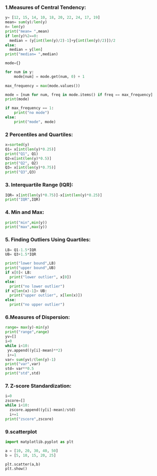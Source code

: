 ### 1.Measures of Central Tendency: 
```python
y= [12, 15, 14, 10, 18, 20, 22, 24, 17, 19] 
mean= sum(y)/len(y)
n= len(y)
print("mean= ",mean)
if len(y)%2==0:
  median = (y[int(len(y)/2)-1]+y[int(len(y)/2)])/2
else:
  median = y[len]
print("median= ",median)

mode={}

for num in y:
    mode[num] = mode.get(num, 0) + 1
    
max_frequency = max(mode.values())

mode = [num for num, freq in mode.items() if freq == max_frequency]
print(mode)

if max_frequency == 1:
    print("no mode")  
else:
    print("mode", mode)
```

### 2 Percentiles and Quartiles:
``` python
x=sorted(y)
Q1= x[int(len(y)*0.25)]
print("Q1", Q1)
Q2=x[int(len(y)*0.5)]
print("Q2", Q2)
Q3= x[int(len(y)*0.75)]
print("Q3",Q3)
```

### 3. Interquartile Range (IQR):
```python
IQR= x[int(len(y)*0.75)]-x[int(len(y)*0.25)]
print("IQR",IQR)
```
### 4. Min and Max: 
```python
print("min",min(y))
print("max",max(y))
```
### 5. Finding Outliers Using Quartiles: 
```python
LB= Q1-1.5*IQR
UB= Q3+1.5*IQR

print("lower bound",LB)
print("upper bound",UB)
if x[0]< LB:
  print("lower outlier", x[0])
else:
  print("no lower outlier")
if x[len(x)-1]> UB:
  print("upper outlier", x[len(x)])
else:
  print("no upper outlier")
```
### 6.Measures of Dispersion:
```python
range= max(y)-min(y)
print("range",range)
yv=[]
i=0
while i<10:
 yv.append((y[i]-mean)**2)
 i+=1
var= sum(yv)/(len(y)-1)
print("var",var)
std= var**0.5
print("std",std)
```
### 7. Z-score Standardization:
```python
i=0 
zscore=[]
while i<10:
  zscore.append((y[i]-mean)/std)
  i+=1
print("zscore",zscore)
```

### 9.scatterplot
```python
import matplotlib.pyplot as plt

a = [10, 20, 30, 40, 50]
b = [5, 10, 15, 20, 25]

plt.scatter(a,b)
plt.show() 

```
